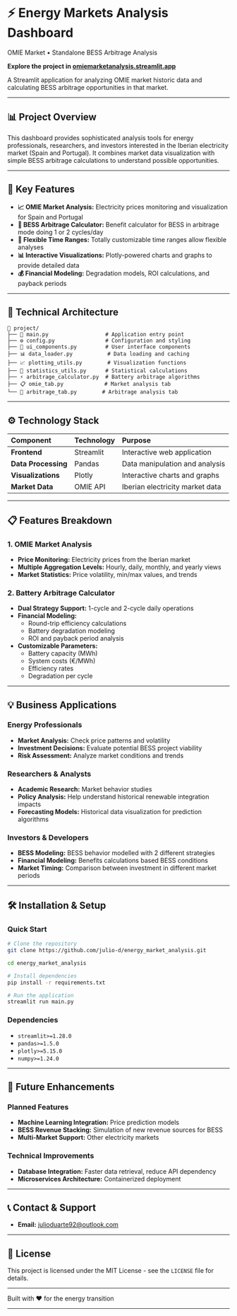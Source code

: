 # ⚡ Energy Markets Analysis Dashboard

OMIE Market • Standalone BESS Arbitrage Analysis

**Explore the project in [omiemarketanalysis.streamlit.app](https://omiemarketanalysis.streamlit.app/)**

A Streamlit application for analyzing OMIE market historic data and calculating BESS arbitrage opportunities in that market.

-----

## 📊 Project Overview

This dashboard provides sophisticated analysis tools for energy professionals, researchers, and investors interested in the Iberian electricity market (Spain and Portugal). It combines market data visualization with simple BESS arbitrage calculations to understand possible opportunities.

-----

## 🎯 Key Features

  * **📈 OMIE Market Analysis:** Electricity prices monitoring and visualization for Spain and Portugal
  * **🔋 BESS Arbitrage Calculator:** Benefit calculator for BESS in arbitrage mode doing 1 or 2 cycles/day
  * **📅 Flexible Time Ranges:** Totally customizable time ranges allow flexible analyses
  * **📊 Interactive Visualizations:** Plotly-powered charts and graphs to provide detailed data
  * **💰 Financial Modeling:** Degradation models, ROI calculations, and payback periods


-----

## 🔧 Technical Architecture

```
📁 project/
├── 🐍 main.py                  # Application entry point
├── ⚙️ config.py                # Configuration and styling
├── 🎨 ui_components.py         # User interface components
├── 📊 data_loader.py           # Data loading and caching
├── 📈 plotting_utils.py        # Visualization functions
├── 🧮 statistics_utils.py      # Statistical calculations
├── ⚡ arbitrage_calculator.py  # Battery arbitrage algorithms
├── 📋 omie_tab.py             # Market analysis tab
└── 🔋 arbitrage_tab.py        # Arbitrage analysis tab
```
-----

## ⚙️ Technology Stack

| Component | Technology | Purpose |
| :--- | :--- | :--- |
| **Frontend** | Streamlit | Interactive web application |
| **Data Processing** | Pandas | Data manipulation and analysis |
| **Visualizations** | Plotly | Interactive charts and graphs |
| **Market Data** | OMIE API | Iberian electricity market data |

-----

## 📋 Features Breakdown

### 1\. OMIE Market Analysis

  * **Price Monitoring:** Electricity prices from the Iberian market
  * **Multiple Aggregation Levels:** Hourly, daily, monthly, and yearly views
  * **Market Statistics:** Price volatility, min/max values, and trends

### 2\. Battery Arbitrage Calculator

  * **Dual Strategy Support:** 1-cycle and 2-cycle daily operations
  * **Financial Modeling:**
      * Round-trip efficiency calculations
      * Battery degradation modeling
      * ROI and payback period analysis
  * **Customizable Parameters:**
      * Battery capacity (MWh)
      * System costs (€/MWh)
      * Efficiency rates
      * Degradation per cycle

-----

## 💡 Business Applications

### Energy Professionals

  * **Market Analysis:** Check price patterns and volatility
  * **Investment Decisions:** Evaluate potential BESS project viability
  * **Risk Assessment:** Analyze market conditions and trends

### Researchers & Analysts

  * **Academic Research:** Market behavior studies
  * **Policy Analysis:** Help understand historical renewable integration impacts
  * **Forecasting Models:** Historical data visualization for prediction algorithms

### Investors & Developers

  * **BESS Modeling:** BESS behavior modelled with 2 different strategies
  * **Financial Modeling:** Benefits calculations based BESS conditions
  * **Market Timing:** Comparison between investment in different market periods

-----

## 🛠️ Installation & Setup

### Quick Start

```bash
# Clone the repository
git clone https://github.com/julio-d/energy_market_analysis.git

cd energy_market_analysis

# Install dependencies
pip install -r requirements.txt

# Run the application
streamlit run main.py
```

### Dependencies

  * `streamlit>=1.28.0`
  * `pandas>=1.5.0`
  * `plotly>=5.15.0`
  * `numpy>=1.24.0`

-----

## 🔮 Future Enhancements

### Planned Features

  * **Machine Learning Integration:** Price prediction models
  * **BESS Revenue Stacking:** Simulation of new revenue sources for BESS
  * **Multi-Market Support:** Other electricity markets

### Technical Improvements

  * **Database Integration:** Faster data retrieval, reduce API dependency
  * **Microservices Architecture:** Containerized deployment

-----

## 📞 Contact & Support

  * **Email:** julioduarte92@outlook.com

-----

## 📄 License

This project is licensed under the MIT License - see the `LICENSE` file for details.

-----

Built with ❤️ for the energy transition

-----